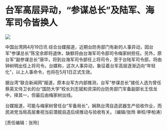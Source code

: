 # 台军高层异动，“参谋总长”及陆军、海军司令皆换人

![](https://inews.gtimg.com/newsapp_bt/0/15779982563/1000)

中国台湾网4月19日讯
综合台媒报道，近期台防务部门有新的人事异动，因台军“参谋总长”陈宝余即将退休，缺额将由台海军司令部司令梅家树担任。另外，原台军“副参谋总长”唐华，将到台海军司令部任上将司令，至于台陆军司令部，将由钟树明出任上将司令。台媒称，这次人事异动，象征着台军高层逐渐迈向“年轻化”，以上人事命令，也将在5月1日正式生效。

据台湾“联合新闻网”报道，原本台军方内部推测，台军“参谋总长”接任人选为曾任蔡英文侍卫长的台“国防大学”校长刘志斌和资深的台防务部门军备副部长王信龙中，择其一，但最后由梅家树出线。

台媒报道，可能与梅家树曾任台“军备局长”，娴熟台湾自造武器生产验收作业，而民进党当局高层重视当前潜舰自造后续推动与验收有关。（编辑/张玲 审校/李柏涛）

[责任编辑：张玲]

